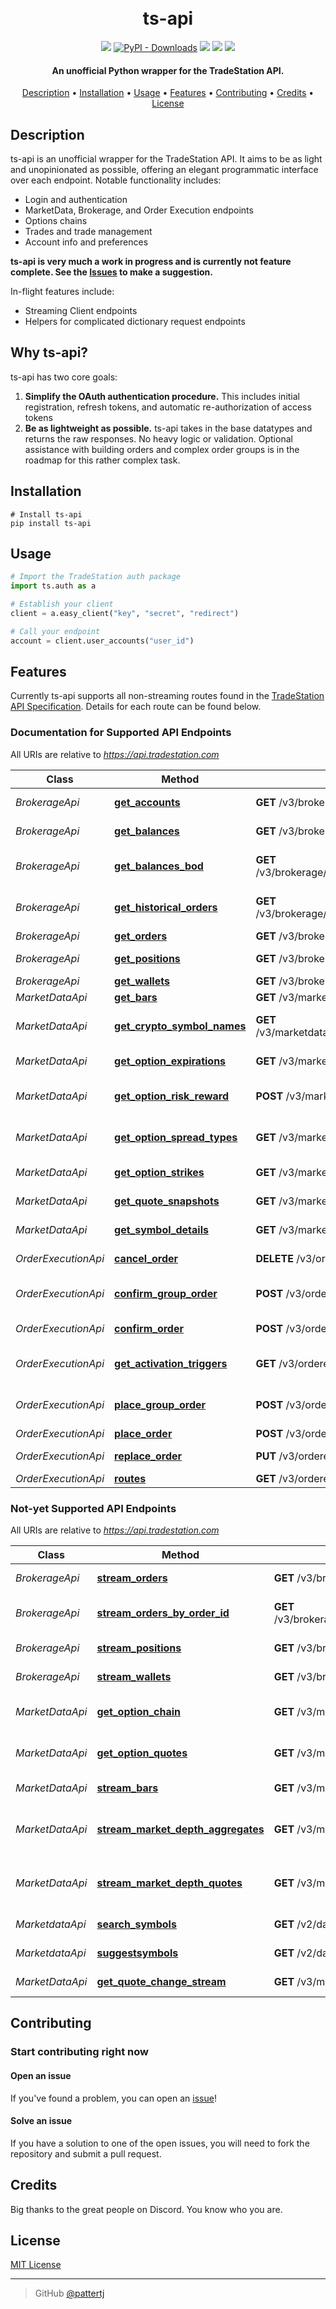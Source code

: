 <h1 align="center">
  <br>
  ts-api
  <br>
</h1>

<p align="center">
  <a href="https://github.com/pattertj/ts-api/commits/main"><img src="https://img.shields.io/github/last-commit/pattertj/ts-api"></a>
  <a href="https://pypi.org/project/ts-api/"><img alt="PyPI - Downloads" src="https://img.shields.io/pypi/dm/ts-api"></a>
  <a href="https://github.com/pattertj/ts-api/network/members"><img src="https://img.shields.io/github/forks/pattertj/ts-api?style=flat"></a>
  <a href="https://github.com/pattertj/ts-api/stargazers"><img src="https://img.shields.io/github/stars/pattertj/ts-api?style=flat"></a>
  <a href="https://github.com/pattertj/ts-api/blob/main/LICENSE"><img src="https://img.shields.io/github/license/pattertj/ts-api?style=flat"></a>
</p>

<h4 align="center">An unofficial Python wrapper for the TradeStation API.</h4>

<p align="center">
  <a href="#description">Description</a> •
  <a href="#installation">Installation</a> •
  <a href="#usage">Usage</a> •
  <a href="#features">Features</a> •
  <a href="#contributing">Contributing</a> •
  <a href="#credits">Credits</a> •
  <a href="#license">License</a>
</p>

## Description

ts-api is an unofficial wrapper for the TradeStation API. It aims to be as light and unopinionated as possible, offering an elegant programmatic interface over each endpoint. Notable functionality includes:

- Login and authentication
- MarketData, Brokerage, and Order Execution endpoints
- Options chains
- Trades and trade management
- Account info and preferences

**ts-api is very much a work in progress and is currently not feature complete. See the [Issues](https://github.com/pattertj/ts-api/issues) to make a suggestion.**

In-flight features include:

- Streaming Client endpoints
- Helpers for complicated dictionary request endpoints

## Why ts-api?

ts-api has two core goals:

1. **Simplify the OAuth authentication procedure.** This includes initial registration, refresh tokens, and automatic re-authorization of access tokens
2. **Be as lightweight as possible.** ts-api takes in the base datatypes and returns the raw responses. No heavy logic or validation. Optional assistance with building orders and complex order groups is in the roadmap for this rather complex task.

## Installation

```shell
# Install ts-api
pip install ts-api
```

## Usage

```python
# Import the TradeStation auth package
import ts.auth as a

# Establish your client
client = a.easy_client("key", "secret", "redirect")

# Call your endpoint
account = client.user_accounts("user_id")
```

## Features

Currently ts-api supports all non-streaming routes found in the [TradeStation API Specification](https://api.tradestation.com/docs/specification). Details for each route can be found below.

### Documentation for Supported API Endpoints

All URIs are relative to _<https://api.tradestation.com>_

| Class               | Method                                                                                                                             | HTTP request                                               | Description             |
| ------------------- | ---------------------------------------------------------------------------------------------------------------------------------- | ---------------------------------------------------------- | ----------------------- |
| _BrokerageApi_      | [**get_accounts**](https://api.tradestation.com/docs/specification#tag/Brokerage/operation/GetAccounts)                            | **GET** /v3/brokerage/accounts                             | Get Accounts            |
| _BrokerageApi_      | [**get_balances**](https://api.tradestation.com/docs/specification#tag/Brokerage/operation/GetBalances)                            | **GET** /v3/brokerage/accounts/{accounts}/balances         | Get Balances            |
| _BrokerageApi_      | [**get_balances_bod**](https://api.tradestation.com/docs/specification#tag/Brokerage/operation/GetBalancesBOD)                     | **GET** /v3/brokerage/accounts/{accounts}/bodbalances      | Get Balances BOD        |
| _BrokerageApi_      | [**get_historical_orders**](https://api.tradestation.com/docs/specification#tag/Brokerage/operation/GetHistoricalOrders)           | **GET** /v3/brokerage/accounts/{accounts}/historicalorders | Get Historical Orders   |
| _BrokerageApi_      | [**get_orders**](https://api.tradestation.com/docs/specification#tag/Brokerage/operation/GetOrders)                                | **GET** /v3/brokerage/accounts/{accounts}/orders           | Get Orders              |
| _BrokerageApi_      | [**get_positions**](https://api.tradestation.com/docs/specification#tag/Brokerage/operation/GetPositions)                          | **GET** /v3/brokerage/accounts/{accounts}/positions        | Get Positions           |
| _BrokerageApi_      | [**get_wallets**](https://api.tradestation.com/docs/specification#tag/Brokerage/operation/GetWallets)                              | **GET** /v3/brokerage/accounts/{account}/wallets           | Get Wallets             |
| _MarketDataApi_     | [**get_bars**](https://api.tradestation.com/docs/specification#tag/MarketData/operation/GetBars)                                   | **GET** /v3/marketdata/barcharts/{symbol}                  | Get Bars                |
| _MarketDataApi_     | [**get_crypto_symbol_names**](https://api.tradestation.com/docs/specification#tag/MarketData/operation/GetCryptoSymbolNames)       | **GET** /v3/marketdata/symbollists/cryptopairs/symbolnames | Get Crypto Symbol Names |
| _MarketDataApi_     | [**get_option_expirations**](https://api.tradestation.com/docs/specification#tag/MarketData/operation/GetOptionExpirations)        | **GET** /v3/marketdata/options/expirations/{underlying}    | Get Option Expirations  |
| _MarketDataApi_     | [**get_option_risk_reward**](https://api.tradestation.com/docs/specification#tag/MarketData/operation/GetOptionRiskReward)         | **POST** /v3/marketdata/options/riskreward                 | Get Option Risk Reward  |
| _MarketDataApi_     | [**get_option_spread_types**](https://api.tradestation.com/docs/specification#tag/MarketData/operation/GetOptionSpreadTypes)       | **GET** /v3/marketdata/options/spreadtypes                 | Get Option Spread Types |
| _MarketDataApi_     | [**get_option_strikes**](https://api.tradestation.com/docs/specification#tag/MarketData/operation/GetOptionStrikes)                | **GET** /v3/marketdata/options/strikes/{underlying}        | Get Option Strikes      |
| _MarketDataApi_     | [**get_quote_snapshots**](https://api.tradestation.com/docs/specification#tag/MarketData/operation/GetQuoteSnapshots)              | **GET** /v3/marketdata/quotes/{symbols}                    | Get Quote Snapshots     |
| _MarketDataApi_     | [**get_symbol_details**](https://api.tradestation.com/docs/specification#tag/MarketData/operation/GetSymbolDetails)                | **GET** /v3/marketdata/symbols/{symbols}                   | Get Symbol Details      |
| _OrderExecutionApi_ | [**cancel_order**](https://api.tradestation.com/docs/specification#tag/Order-Execution/operation/CancelOrder)                      | **DELETE** /v3/orderexecution/orders/{orderID}             | Cancel Order            |
| _OrderExecutionApi_ | [**confirm_group_order**](https://api.tradestation.com/docs/specification#tag/Order-Execution/operation/ConfirmGroupOrder)         | **POST** /v3/orderexecution/ordergroupconfirm              | Confirm Group Order     |
| _OrderExecutionApi_ | [**confirm_order**](https://api.tradestation.com/docs/specification#tag/Order-Execution/operation/ConfirmOrder)                    | **POST** /v3/orderexecution/orderconfirm                   | Confirm Order           |
| _OrderExecutionApi_ | [**get_activation_triggers**](https://api.tradestation.com/docs/specification#tag/Order-Execution/operation/GetActivationTriggers) | **GET** /v3/orderexecution/activationtriggers              | Get Activation Triggers |
| _OrderExecutionApi_ | [**place_group_order**](https://api.tradestation.com/docs/specification#tag/Order-Execution/operation/PlaceGroupOrder)             | **POST** /v3/orderexecution/ordergroups                    | Place Group Order       |
| _OrderExecutionApi_ | [**place_order**](https://api.tradestation.com/docs/specification#tag/Order-Execution/operation/PlaceOrder)                        | **POST** /v3/orderexecution/orders                         | Place Order             |
| _OrderExecutionApi_ | [**replace_order**](https://api.tradestation.com/docs/specification#tag/Order-Execution/operation/ReplaceOrder)                    | **PUT** /v3/orderexecution/orders/{orderID}                | Replace Order           |
| _OrderExecutionApi_ | [**routes**](https://api.tradestation.com/docs/specification#tag/Order-Execution/operation/Routes)                                 | **GET** /v3/orderexecution/routes                          | Get Routes              |

### Not-yet Supported API Endpoints

All URIs are relative to _<https://api.tradestation.com>_

| Class           | Method                                                                                                                                         | HTTP request                                                          | Description                    |
| --------------- | ---------------------------------------------------------------------------------------------------------------------------------------------- | --------------------------------------------------------------------- | ------------------------------ |
| _BrokerageApi_  | [**stream_orders**](https://api.tradestation.com/docs/specification#tag/Brokerage/operation/StreamOrders)                                      | **GET** /v3/brokerage/stream/accounts/{accountIds}/orders             | Stream Orders                  |
| _BrokerageApi_  | [**stream_orders_by_order_id**](https://api.tradestation.com/docs/specification#tag/Brokerage/operation/StreamOrdersByOrderId)                 | **GET** /v3/brokerage/stream/accounts/{accountIds}/orders/{ordersIds} | Stream Orders by Order Id      |
| _BrokerageApi_  | [**stream_positions**](https://api.tradestation.com/docs/specification#tag/Brokerage/operation/StreamPositions)                                | **GET** /v3/brokerage/stream/accounts/{accountIds}/positions          | Stream Positions               |
| _BrokerageApi_  | [**stream_wallets**](https://api.tradestation.com/docs/specification#tag/Brokerage/operation/StreamWallets)                                    | **GET** /v3/brokerage/stream/accounts/{account}/wallets               | Stream Wallets                 |
| _MarketDataApi_ | [**get_option_chain**](https://api.tradestation.com/docs/specification#tag/MarketData/operation/GetOptionChain)                                | **GET** /v3/marketdata/stream/options/chains/{underlying}             | Stream Option Chain            |
| _MarketDataApi_ | [**get_option_quotes**](https://api.tradestation.com/docs/specification#tag/MarketData/operation/GetOptionQuotes)                              | **GET** /v3/marketdata/stream/options/quotes                          | Stream Option Quotes           |
| _MarketDataApi_ | [**stream_bars**](https://api.tradestation.com/docs/specification#tag/MarketData/operation/StreamBars)                                         | **GET** /v3/marketdata/stream/barcharts/{symbol}                      | Stream Bars                    |
| _MarketDataApi_ | [**stream_market_depth_aggregates**](<(https://api.tradestation.com/docs/specification#tag/MarketData/operation/StreamMarketDepthAggregates)>) | **GET** /v3/marketdata/stream/marketdepth/aggregates/{symbol}         | Stream Market Depth Aggregates |
| _MarketDataApi_ | [**stream_market_depth_quotes**](<(https://api.tradestation.com/docs/specification#tag/MarketData/operation/StreamMarketDepthQuotes)>)         | **GET** /v3/marketdata/stream/marketdepth/quotes/{symbol}             | Stream Market Depth Quotes     |
| _MarketdataApi_ | [**search_symbols**](https://api.tradestation.com/docs/specification#tag/marketdata/operation/searchSymbols)                                   | **GET** /v2/data/symbols/search/{criteria}                            | Search for Symbols             |
| _MarketdataApi_ | [**suggestsymbols**](https://api.tradestation.com/docs/specification#tag/marketdata/operation/suggestsymbols)                                  | **GET** /v2/data/symbols/suggest/{text}                               | Suggest Symbols                |
| _MarketDataApi_ | [**get_quote_change_stream**](https://api.tradestation.com/docs/specification#tag/MarketData/operation/GetQuoteChangeStream)                   | **GET** /v3/marketdata/stream/quotes/{symbols}                        | Stream Quotes                  |

## Contributing

### Start contributing right now

#### Open an issue

If you've found a problem, you can open an [issue](https://github.com/pattertj/ts-api/issues/new)!

#### Solve an issue

If you have a solution to one of the open issues, you will need to fork the repository and submit a pull request.

## Credits

Big thanks to the great people on Discord. You know who you are.

## License

[MIT License](LICENSE)

---

> GitHub [@pattertj](https://github.com/pattertj)
